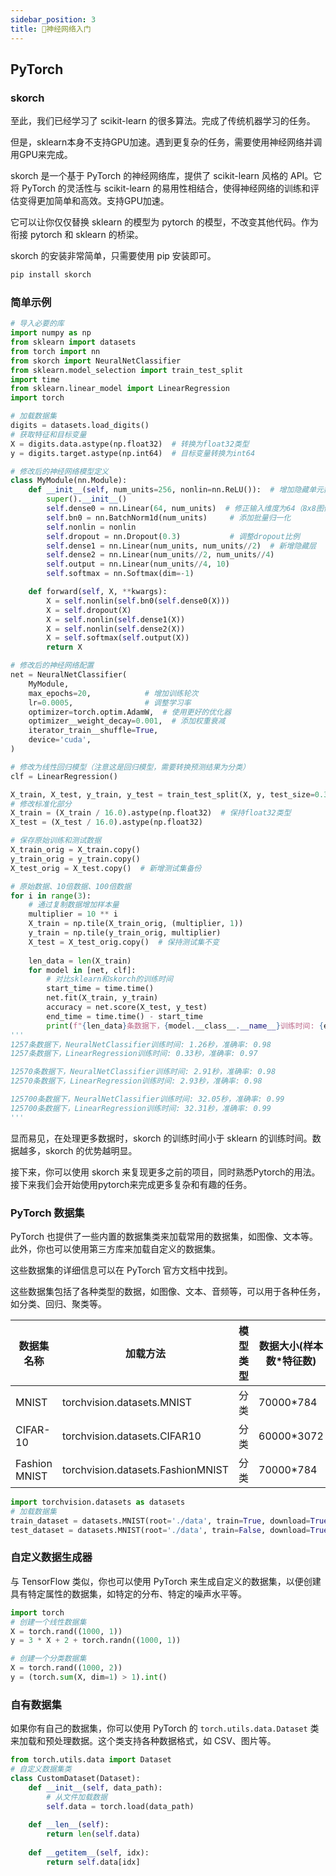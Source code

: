 ```yaml
---
sidebar_position: 3
title: 🚧神经网络入门
---
```


## PyTorch

### skorch

至此，我们已经学习了 scikit-learn 的很多算法。完成了传统机器学习的任务。

但是，sklearn本身不支持GPU加速。遇到更复杂的任务，需要使用神经网络并调用GPU来完成。

skorch 是一个基于 PyTorch 的神经网络库，提供了 scikit-learn 风格的 API。它将 PyTorch 的灵活性与 scikit-learn 的易用性相结合，使得神经网络的训练和评估变得更加简单和高效。支持GPU加速。

它可以让你仅仅替换 sklearn 的模型为 pytorch 的模型，不改变其他代码。作为衔接 pytorch 和 sklearn 的桥梁。

skorch 的安装非常简单，只需要使用 pip 安装即可。

```bash
pip install skorch
```

### 简单示例

```python showLineNumbers
# 导入必要的库
import numpy as np
from sklearn import datasets
from torch import nn
from skorch import NeuralNetClassifier
from sklearn.model_selection import train_test_split
import time
from sklearn.linear_model import LinearRegression
import torch

# 加载数据集
digits = datasets.load_digits()
# 获取特征和目标变量
X = digits.data.astype(np.float32)  # 转换为float32类型
y = digits.target.astype(np.int64)  # 目标变量转换为int64

# 修改后的神经网络模型定义
class MyModule(nn.Module):
    def __init__(self, num_units=256, nonlin=nn.ReLU()):  # 增加隐藏单元数
        super().__init__()
        self.dense0 = nn.Linear(64, num_units)  # 修正输入维度为64（8x8图像）
        self.bn0 = nn.BatchNorm1d(num_units)     # 添加批量归一化
        self.nonlin = nonlin
        self.dropout = nn.Dropout(0.3)           # 调整dropout比例
        self.dense1 = nn.Linear(num_units, num_units//2)  # 新增隐藏层
        self.dense2 = nn.Linear(num_units//2, num_units//4)
        self.output = nn.Linear(num_units//4, 10)
        self.softmax = nn.Softmax(dim=-1)

    def forward(self, X, **kwargs):
        X = self.nonlin(self.bn0(self.dense0(X)))
        X = self.dropout(X)
        X = self.nonlin(self.dense1(X))
        X = self.nonlin(self.dense2(X))
        X = self.softmax(self.output(X))
        return X

# 修改后的神经网络配置
net = NeuralNetClassifier(
    MyModule,
    max_epochs=20,            # 增加训练轮次
    lr=0.0005,                # 调整学习率
    optimizer=torch.optim.AdamW,  # 使用更好的优化器
    optimizer__weight_decay=0.001,  # 添加权重衰减
    iterator_train__shuffle=True,
    device='cuda',
)

# 修改为线性回归模型（注意这是回归模型，需要转换预测结果为分类）
clf = LinearRegression()

X_train, X_test, y_train, y_test = train_test_split(X, y, test_size=0.3, random_state=42)
# 修改标准化部分
X_train = (X_train / 16.0).astype(np.float32)  # 保持float32类型
X_test = (X_test / 16.0).astype(np.float32)

# 保存原始训练和测试数据
X_train_orig = X_train.copy()
y_train_orig = y_train.copy()
X_test_orig = X_test.copy()  # 新增测试集备份

# 原始数据、10倍数据、100倍数据
for i in range(3):
    # 通过复制数据增加样本量
    multiplier = 10 ** i
    X_train = np.tile(X_train_orig, (multiplier, 1))
    y_train = np.tile(y_train_orig, multiplier)
    X_test = X_test_orig.copy()  # 保持测试集不变
    
    len_data = len(X_train)
    for model in [net, clf]:
        # 对比sklearn和skorch的训练时间
        start_time = time.time()
        net.fit(X_train, y_train)
        accuracy = net.score(X_test, y_test)
        end_time = time.time() - start_time
        print(f"{len_data}条数据下，{model.__class__.__name__}训练时间: {end_time:.2f}秒，准确率: {accuracy:.2f}")
'''
1257条数据下，NeuralNetClassifier训练时间: 1.26秒，准确率: 0.98
1257条数据下，LinearRegression训练时间: 0.33秒，准确率: 0.97

12570条数据下，NeuralNetClassifier训练时间: 2.91秒，准确率: 0.98
12570条数据下，LinearRegression训练时间: 2.93秒，准确率: 0.98

125700条数据下，NeuralNetClassifier训练时间: 32.05秒，准确率: 0.99
125700条数据下，LinearRegression训练时间: 32.31秒，准确率: 0.99
'''
```

显而易见，在处理更多数据时，skorch 的训练时间小于 sklearn 的训练时间。数据越多，skorch 的优势越明显。

接下来，你可以使用 skorch 来复现更多之前的项目，同时熟悉Pytorch的用法。接下来我们会开始使用pytorch来完成更多复杂和有趣的任务。


### PyTorch 数据集

PyTorch 也提供了一些内置的数据集类来加载常用的数据集，如图像、文本等。此外，你也可以使用第三方库来加载自定义的数据集。

这些数据集的详细信息可以在 PyTorch 官方文档中找到。

这些数据集包括了各种类型的数据，如图像、文本、音频等，可以用于各种任务，如分类、回归、聚类等。

| 数据集名称    | 加载方法                         | 模型类型 | 数据大小(样本数\*特征数) |
| ------------- | -------------------------------- | -------- | ------------------------ |
| MNIST         | torchvision.datasets.MNIST       | 分类     | 70000\*784               |
| CIFAR-10      | torchvision.datasets.CIFAR10    | 分类     | 60000\*3072              |
| Fashion MNIST | torchvision.datasets.FashionMNIST| 分类     | 70000\*784               |

```python
import torchvision.datasets as datasets
# 加载数据集
train_dataset = datasets.MNIST(root='./data', train=True, download=True)
test_dataset = datasets.MNIST(root='./data', train=False, download=True)
```

### 自定义数据生成器

与 TensorFlow 类似，你也可以使用 PyTorch 来生成自定义的数据集，以便创建具有特定属性的数据集，如特定的分布、特定的噪声水平等。

```python
import torch
# 创建一个线性数据集
X = torch.rand((1000, 1))
y = 3 * X + 2 + torch.randn((1000, 1))

# 创建一个分类数据集
X = torch.rand((1000, 2))
y = (torch.sum(X, dim=1) > 1).int()
```

### 自有数据集

如果你有自己的数据集，你可以使用 PyTorch 的 `torch.utils.data.Dataset` 类来加载和预处理数据。这个类支持各种数据格式，如 CSV、图片等。

```python
from torch.utils.data import Dataset
# 自定义数据集类
class CustomDataset(Dataset):
    def __init__(self, data_path):
        # 从文件加载数据
        self.data = torch.load(data_path)
    
    def __len__(self):
        return len(self.data)
    
    def __getitem__(self, idx):
        return self.data[idx]
```


<DocCardList />